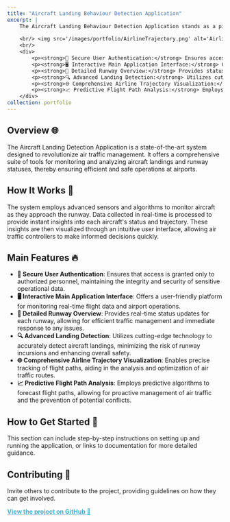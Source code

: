 ```yaml
---
title: "Aircraft Landing Behaviour Detection Application"
excerpt: |
    The Aircraft Landing Behaviour Detection Application stands as a pivotal innovation in air traffic control technology, setting new standards for safety, efficiency, and data-driven decision-making in airport operations. This project brings forth a paradigm shift in managing aircraft landings and runway statuses by providing real-time, actionable insights. Leveraging advanced algorithms and state-of-the-art sensor technology, the application ensures a seamless interface for air traffic controllers, enhancing their ability to monitor, predict, and act upon dynamic flight patterns and runway conditions.
    
    <br/> <img src='/images/portfolio/AirlineTrajectory.png' alt='Airline Trajectory Detail' style='width: 400px; display: inline-block;'> <img src='/images/portfolio/Predictedflight.png' alt='Airline Trajectory' style='width: 400px; display: inline-block; margin-right: 10px;'>
    <br/>
    <div>
        <p><strong>🔐 Secure User Authentication:</strong> Ensures access is granted only to authorized personnel, maintaining the integrity and security of sensitive operational data.</p>
        <p><strong>🖥️ Interactive Main Application Interface:</strong> Offers a user-friendly platform for monitoring real-time flight data and airport operations.</p>
        <p><strong>🛫 Detailed Runway Overview:</strong> Provides status updates for each runway, allowing for efficient traffic management.</p>
        <p><strong>🔍 Advanced Landing Detection:</strong> Utilizes cutting-edge technology for accurate landing insights.</p>
        <p><strong>🌐 Comprehensive Airline Trajectory Visualization:</strong> Enables precise tracking of flight paths for optimal route analysis.</p>
        <p><strong>📈 Predictive Flight Path Analysis:</strong> Employs predictive algorithms for proactive air traffic management.</p>
    </div>
collection: portfolio
---
```


## Overview 🌐
The Aircraft Landing Detection Application is a state-of-the-art system designed to revolutionize air traffic management. It offers a comprehensive suite of tools for monitoring and analyzing aircraft landings and runway statuses, thereby ensuring efficient and safe operations at airports.

## How It Works 🧐
The system employs advanced sensors and algorithms to monitor aircraft as they approach the runway. Data collected in real-time is processed to provide instant insights into each aircraft's status and trajectory. These insights are then visualized through an intuitive user interface, allowing air traffic controllers to make informed decisions quickly.

## Main Features 🔥
- **🔐 Secure User Authentication**: Ensures that access is granted only to authorized personnel, maintaining the integrity and security of sensitive operational data.
- **🖥️ Interactive Main Application Interface**: Offers a user-friendly platform for monitoring real-time flight data and airport operations.
- **🛫 Detailed Runway Overview**: Provides real-time status updates for each runway, allowing for efficient traffic management and immediate response to any issues.
- **🔍 Advanced Landing Detection**: Utilizes cutting-edge technology to accurately detect aircraft landings, minimizing the risk of runway incursions and enhancing overall safety.
- **🌐 Comprehensive Airline Trajectory Visualization**: Enables precise tracking of flight paths, aiding in the analysis and optimization of air traffic routes.
- **📈 Predictive Flight Path Analysis**: Employs predictive algorithms to forecast flight paths, allowing for proactive management of air traffic and the prevention of potential conflicts.

## How to Get Started 🚀
This section can include step-by-step instructions on setting up and running the application, or links to documentation for more detailed guidance.

## Contributing 👋
Invite others to contribute to the project, providing guidelines on how they can get involved.

<a href="https://github.com/mdalmaruf/AircraftLandingDetection.git" style="color:#52adc8;"><strong>View the project on GitHub 🌟</strong></a>
